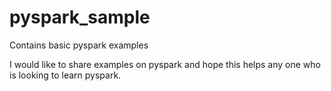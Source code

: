 # pyspark_sample
Contains basic pyspark examples

I would like to share examples on pyspark and hope this helps any one who is looking to learn pyspark.
